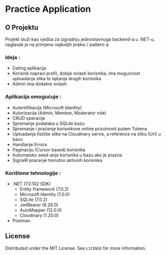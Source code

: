 # Practice Application
<!-- ABOUT THE PROJECT -->
## O Projektu

Projekt služi kao vježba za izgradnju jednostavnoga backend-a u .NET-u, naglasak je na primjenu najboljih praksi / pattern-a
  
### Ideja :  
* Dating aplikacija
* Korisnik napravi profil, dobije ovlasti korisnika, ima mogućnost uploadanja slika te lajkanja drugih korisnika 
* Admin ima dodatne ovlasti

### Aplikacija omogućuje :
* Autentifikacija (Microsoft Identity)
* Autorizacija (Admin, Member, Moderator role)
* CRUD operacije 
* Spremanje podataka u SQLite bazu
* Spremanje i praćenje korisnikove online prisutnosti putem Tokena 
* Uploadanje fizičke slike na Cloudinary servis, a reference na sliku (Url) u bazu
* Handlanje Errora
* Paginaciju (Cursor based) korisnika
* Automatsko seed-anje korisnika u bazu ako je prazna
* SignalR pracenje trenutno aktivnih korisnika   
 
 ### Korištene tehnologije :
 * .NET (7.0.102 SDK)
   * Entity framework (7.0.2)
   * Microsoft Identity (7.0.0)
   * SQLite (7.0.2)
   * JwtBearer (6.26.0)
   * AutoMapper (12.0.0)
   * Cloudinary (1.20.0)
 * Postman 

  
  <!-- LICENSE -->
## License

Distributed under the MIT License. See `LICENSE` for more information.


